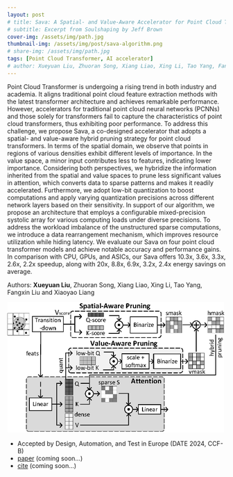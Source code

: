```yaml
---
layout: post
# title: Sava: A Spatial- and Value-Aware Accelerator for Point Cloud Transformer
# subtitle: Excerpt from Soulshaping by Jeff Brown
cover-img: /assets/img/path.jpg
thumbnail-img: /assets/img/post/sava-algorithm.png
# share-img: /assets/img/path.jpg
tags: [Point Cloud Transformer, AI accelerator]
# author: Xueyuan Liu, Zhuoran Song, Xiang Liao, Xing Li, Tao Yang, Fangxin Liu and Xiaoyao Liang
---
```


Point Cloud Transformer is undergoing a rising trend in both industry and academia. It aligns traditional point cloud feature extraction methods with the latest transformer architecture and achieves remarkable performance. However, accelerators for traditional point cloud neural networks (PCNNs) and those solely for transformers fail to capture the characteristics of point cloud transformers, thus exhibiting poor performance. To address this challenge, we propose Sava, a co-designed accelerator that adopts a spatial- and value-aware hybrid pruning strategy for point cloud transformers. In terms of the spatial domain, we observe that points in regions of various densities exhibit different levels of importance. In the value space, a minor input contributes less to features, indicating lower importance. Considering both perspectives, we hybridize the information inherited from the spatial and value spaces to prune less significant values in attention, which converts data to sparse patterns and makes it readily accelerated. Furthermore, we adopt low-bit quantization to boost computations and apply varying quantization precisions across different network layers based on their sensitivity. In support of our algorithm, we propose an architecture that employs a configurable mixed-precision systolic array for various computing loads under diverse precisions. To address the workload imbalance of the unstructured sparse computations, we introduce a data rearrangement mechanism, which improves resource utilization while hiding latency. We evaluate our Sava on four point cloud transformer models and achieve notable accuracy and performance gains. In comparison with CPU, GPUs, and ASICs, our Sava offers 10.3x, 3.6x, 3.3x, 2.6x, 2.2x speedup, along with 20x, 8.8x, 6.9x, 3.2x, 2.4x energy savings on average.

Authors: **Xueyuan Liu**, Zhuoran Song, Xiang Liao, Xing Li, Tao Yang, Fangxin Liu and Xiaoyao Liang


<img src="../assets/img/post/sava-algorithm.png" alt="Sava Algorithm" width="500" height="300" />

* Accepted by Design, Automation, and Test in Europe (DATE 2024, CCF-B)
* [paper]() (coming soon...)
* [cite]() (coming soon...)